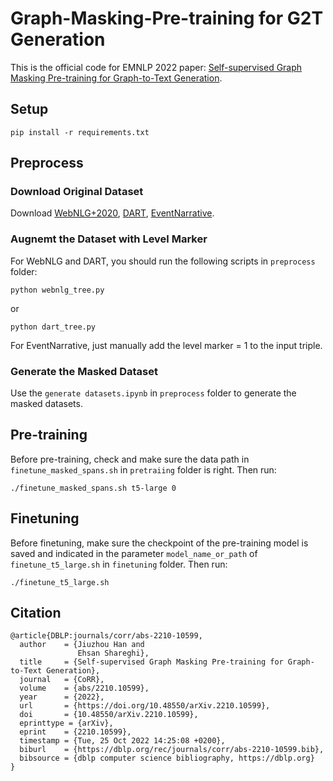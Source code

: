 # Graph-Masking-Pre-training for G2T Generation
This is the official code for EMNLP 2022 paper: [Self-supervised Graph Masking Pre-training for Graph-to-Text Generation](https://arxiv.org/abs/2210.10599).

## Setup
```
pip install -r requirements.txt
```

## Preprocess
### Download Original Dataset
Download [WebNLG+2020](https://gitlab.com/shimorina/webnlg-dataset/tree/master/release_v3.0), [DART](https://github.com/Yale-LILY/dart), [EventNarrative](https://www.kaggle.com/datasets/acolas1/eventnarration).

### Augnemt the Dataset with Level Marker
For WebNLG and DART, you should run the following scripts in `preprocess` folder:
```
python webnlg_tree.py
```
or
```
python dart_tree.py
```
For EventNarrative, just manually add the level marker = 1 to the input triple.
### Generate the Masked Dataset
Use the `generate datasets.ipynb` in `preprocess` folder to generate the masked datasets.

## Pre-training
Before pre-training, check and make sure the data path in `finetune_masked_spans.sh` in `pretraiing` folder is right. Then run:
```
./finetune_masked_spans.sh t5-large 0
```

## Finetuning
Before finetuning, make sure the checkpoint of the pre-training model is saved and indicated in the parameter `model_name_or_path` of `finetune_t5_large.sh` in `finetuning` folder. Then run:
```
./finetune_t5_large.sh
```

## Citation
```
@article{DBLP:journals/corr/abs-2210-10599,
  author    = {Jiuzhou Han and
               Ehsan Shareghi},
  title     = {Self-supervised Graph Masking Pre-training for Graph-to-Text Generation},
  journal   = {CoRR},
  volume    = {abs/2210.10599},
  year      = {2022},
  url       = {https://doi.org/10.48550/arXiv.2210.10599},
  doi       = {10.48550/arXiv.2210.10599},
  eprinttype = {arXiv},
  eprint    = {2210.10599},
  timestamp = {Tue, 25 Oct 2022 14:25:08 +0200},
  biburl    = {https://dblp.org/rec/journals/corr/abs-2210-10599.bib},
  bibsource = {dblp computer science bibliography, https://dblp.org}
}
```
